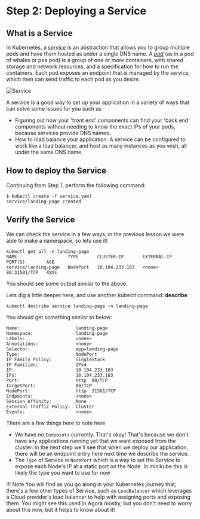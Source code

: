# Step 2: Deploying a Service

## What is a Service

In Kubernetes, a [_service_](https://kubernetes.io/docs/concepts/services-networking/service/)
is an abstraction that allows you to group multiple pods and have them hosted
as under a single DNS name. A [_pod_](https://kubernetes.io/docs/concepts/workloads/pods/)
(as in a pod of whales or pea pod) is a group of one or more containers, with
shared storage and network resources, and a specification for how to run the
containers. Each pod exposes an endpoint that is managed by the service, which
then can send traffic to each pod as you desire.

![Service](./assets/MinikubeService.png)

A service is a good way to set up your application in a variety of ways that
can solve some issues for you such as

* Figuring out how your 'front end' components can find your 'back end'
  components without needing to know the exact IPs of your pods, because
  services provide DNS names.
* How to load balance your application. A service can be configured to work
  like a load balancer, and host as many instances as you wish, all under the
  same DNS name.

## How to deploy the Service

Continuing from Step 1, perform the following command:

```shell
$ kubectl create -f service.yaml
service/landing-page created
```

## Verify the Service

We can check the service in a few ways, in the previous lesson we were able to
make a namespace, so lets use it!

```shell
kubectl get all -n landing-page
NAME                   TYPE       CLUSTER-IP       EXTERNAL-IP   PORT(S)        AGE
service/landing-page   NodePort   10.104.233.183   <none>        80:31501/TCP   XXXs
```

You should see some output similar to the above.

Lets dig a little deeper here, and use another kubectl command: **describe**

```shell
kubectl describe service landing-page -n landing-page
```

You should get something similar to below:

```
Name:                     landing-page
Namespace:                landing-page
Labels:                   <none>
Annotations:              <none>
Selector:                 app=landing-page
Type:                     NodePort
IP Family Policy:         SingleStack
IP Families:              IPv4
IP:                       10.104.233.183
IPs:                      10.104.233.183
Port:                     http  80/TCP
TargetPort:               80/TCP
NodePort:                 http  31501/TCP
Endpoints:                <none>
Session Affinity:         None
External Traffic Policy:  Cluster
Events:                   <none>
```

There are a few things here to note here

* We have no `Endpoints` currently. That's okay! That's because we don't have
  any applications running yet that we want exposed from the cluster. In the
  next step we'll see that when we deploy our application, there will be an
  endpoint entry here next time we describe the service.
* The `Type` of Service is `NodePort` which is a way to set the Service to
  expose each Node's IP at a static port on the Node. In minikube this is
  likely the type you want to use for now

!!! Note
    You will find as you go along in your Kubernetes journey that, there's a
    few other types of Service, such as `LoadBalancer` which leverages a Cloud
    provider's load balancer to help with assigning ports and exposing them.
    You might see this used in Agora mostly, but you don't need to worry about
    this now, but it helps to know about it!
